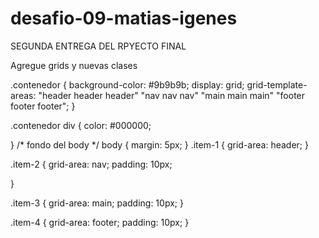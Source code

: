 # desafio-09-matias-igenes
SEGUNDA ENTREGA DEL RPYECTO FINAL

Agregue grids y nuevas clases

.contenedor {
    background-color: #9b9b9b;
    display: grid;
    grid-template-areas: "header header header"
    "nav nav nav"
    "main main main"
    "footer footer footer";
  }
  
  .contenedor div {
    color: #000000;
    
  }
  /* fondo del body */
  body {
    margin: 5px;
  }
  .item-1 {
    grid-area: header;
  }
  
  .item-2 {
    grid-area: nav;
    padding: 10px;
    
  }
  
  .item-3 {
    grid-area: main;
    padding: 10px;
  }
  
  .item-4 {
    grid-area: footer; 
    padding: 10px; 
  }
